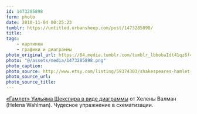 ```yaml
---
id: 1473285898
form: photo
date: 2010-11-04 00:25:23
tumblr: https://untitled.urbansheep.com/post/1473285898/
title:
tags:
    - картинки
    - графики и диаграммы
photo_original_url: https://64.media.tumblr.com/tumblr_lbbobaIdt41qz6f4bo1_500.png
photo: "@/assets/media/1473285898.png"
photo_caption:
photo_source: http://www.etsy.com/listing/59374303/shakespeares-hamlet-as-a-diagram-50x70
photo_source_url:
photo_source_title:
---
```


<p><a href="http://www.etsy.com/listing/59374303/shakespeares-hamlet-as-a-diagram-50x70">«Гамлет» Уильяма Шекспира в виде диаграммы</a> от Хелены Валман (Helena Wahlman). Чудесное упражнение в схематизации.</p>

